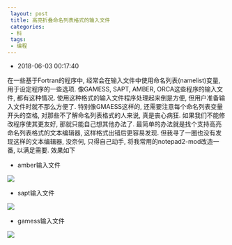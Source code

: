 ```yaml
---
 layout: post
 title: 高亮折叠命名列表格式的输入文件
 categories:
 - 科
 tags:
 - 编程
---
```


- 2018-06-03 00:17:40

在一些基于Fortran的程序中, 经常会在输入文件中使用命名列表(namelist)变量, 用于设定程序的一些选项. 像GAMESS, SAPT, AMBER, ORCA这些程序的输入文件, 都有这种情况. 使用这种格式的输入文件程序处理起来倒是方便, 但用户准备输入文件时就不那么方便了. 特别像GMAESS这样的, 还需要注意每个命名列表变量开头的空格, 对那些不了解命名列表格式的人来说, 真是丧心病狂. 如果我们不能修改程序使其更友好, 那就只能自己想其他办法了. 最简单的办法就是找个支持高亮命名列表格式的文本编辑器, 这样格式出错后更容易发现. 但我寻了一圈也没有发现这样的文本编辑器, 没奈何, 只得自己动手, 将我常用的notepad2-mod改造一番, 以满足需要. 效果如下

- amber输入文件

![](https://jerkwin.github.io/pic/ini_amb.png)

- sapt输入文件

![](https://jerkwin.github.io/pic/ini_sapt.png)

- gamess输入文件

![](https://jerkwin.github.io/pic/ini_gms.png)
